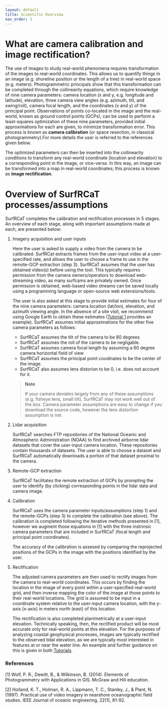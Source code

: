 ```yaml
---
layout: default
title: Scientific Overview
nav_order: 3
---
```

# What are camera calibration and image rectification? #
The use of images to study real-world phenomena requires transformation of the images to real-world coordinates. This allows us to quantify things in an image
(e.g. shoreline position or the length of a tree) in real-world space (e.g. meters). Photogrammetric principals show that this transformation can be completed through the
collinearity equations, which require knowledge of nine camera parameters: camera location (x and y, e.g. longitude and latitude), elevation, three
camera view angles (e.g. azimuth, tilt, and swing/roll), camera focal length, and the coordinates (x and y) of the principal point. Observations of 
points co-located in the image and the real-world, known as ground control points (GCPs), can be used to perform a least-squares optimization of these nine parameters, provided
initial approximations for each are given, to minimize transformation error. This process is known as **camera calibration** (or space resection, in
classical photogrammetry).For more details the user is referred to the references given below.

The optimized parameters can then be inserted into the collinearity conditions to transform any real-world coordinate (location and elevation) to a
corresponding point in the image, or vice-versa. In this way, an image can be transformed into a map in real-world coordinates; this process is 
known as **image rectification**.


# Overview of SurfRCaT processes/assumptions #
SurfRCaT completes the calibration and rectification processes in 5 stages. An overview of each stage, along with important assumptions made at each, 
are presented below:

1. Imagery acquisition and user inputs

   Here the user is asked to supply a video from the camera to be calibrated. SurfRCat extracts frames from the user-input video at a user-specified rate, 
   and allows the user to choose a frame to use in the remote-GCP extraction (step 3). SurfRCaT assumes that the user has obtained video(s)
   before using the tool. This typically requires permission from the camera owners/operators to download web-streaming video, as many
   surfcams are privately owned. Once permission is obtained, web-based video streams can be saved locally using a programming language or 
   open-source web extensions/tools.  

   The user is also asked at this stage to provide initial estimates for four of the nine camera parameters: camera location (lat/lon), elevation,
   and azimuth viewing angle. In the absence of a site visit, we recommend using Google Earth to obtain these estimates ([Tutorial 1](https://conlin-matt.github.io/SurfRCaT/tutorials.html)
   provides an example). SurfRCaT assumes initial approximations for the other five camera parameters as follows:

   + SurfRCaT assumes the tilt of the camera to be 80 degrees
   + SurfRCaT assumes the roll of the camera to be negligable.   
   + SurfRCaT assumes camera focal length by assuming a 60 degree camera horizontal field of view
   + SurfRCaT assumes the principal point coodinates to be the center of the image.
   + SurfRCaT also assumes lens distorion to be 0, i.e. does not account for it. 

   > **Note**
   >
   > If your camera deviates largely from any of these assumptions (e.g. fisheye lens, small tilt), SurfRCaT may
   > not work well out of the box. Camera parameter assumptions are easy to change if you download the source code,
   > however the lens distortion assumption is not.


2. Lidar acquisition

   SurfRCaT searches FTP repositories of the National Oceanic and Atmospheric Administration (NOAA) to find archived airborne lidar datasets that
   cover the user-input camera location. These repositories contain thousands of datasets. The user is able to choose a dataset and SurfRCaT 
   automatically downloads a portion of that dataset proximal to the camera.

3. Remote-GCP extraction

   SurfRCaT facilitates the remote extraction of GCPs by prompting the user to identify (by clicking) corresponding
   points in the lidar data and camera image.

4. Calibration
	
   SurfRCaT uses the camera parameter inputs/assumptions (step 1) and the remote-GCPs (step 3) to complete the calibration (see above). The calibration 
   is completed following the iterative methods presented in [1], however we augment those equations in [1] with the three instrinsic camera parameters that 
   are included in SurfRCaT (focal length and principal point coordinates). 

   The accuracy of the calibration is assesed by comparing the reprojected positions of the GCPs in the image with the positions identified by the user. 

5. Rectification

   The adjusted camera parameters are then used to rectify images from the camera to real-world coordinates. This occurs by finding the location in
   the image of every point within a user-specified real-world grid, and then inverse mapping the color of the image at those points to their real-world 
   locations. The grid is assumed to be input in a coordinate system relative to the user-input camera location, with the y-axis (x-axis) in meters
   north (east) of this location.

   The rectification is also completed planimetrically at a user-input elevation. Technically speaking, then, the rectified product will be most
   accurate only for real-world points at this elevation. For the purposes of analyzing coastal geophysical processes, images are typically
   rectified to the observed tidal elevation, as we are typically most interested in features at or near the water line. An example and further
   guidance on this is given in both [Tutorials](https://conlin-matt.github.io/SurfRCaT/tutorials.html).

### References ###

[1] Wolf, P. R., Dewitt, B., & Wilkinson, B. (2014). Elements of Photogrammetry with Applications in GIS. McGraw and Hill education.

[2] Holland, K. T., Holman, R. A., Lippmann, T. C., Stanley, J., & Plant, N. (1997). 
Practical use of video imagery in nearshore oceanographic field studies. IEEE Journal of oceanic engineering, 22(1), 81-92.







